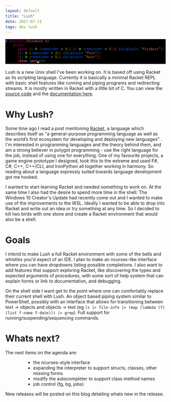 ```yaml
---
layout: default
title: "Lush"
date: 2017-07-11
tags: dev lush
---
```


![Fizzbuzz screenshot](/images/blogposts/fizzbuzz.png)

Lush is a new Unix shell I've been working on. It is based off using Racket as its scripting language. Currently it is basically a minimal Racket REPL with basic shell features like running and piping programs and redirecting streams. It is mostly written in Racket with a little bit of C. You can view the [source code](https://github.com/patrick-lafferty/lush) and the [documentation here](https://patrick-lafferty.github.io/lush).

# Why Lush?

Some time ago I read a post mentioning [Racket](http://racket-lang.org), a language which describes itself as "a general-purpose programming language as well as the world’s first ecosystem for developing and deploying new languages" . I'm interested in programming languages and the theory behind them, and am a strong believer in polygot programming - use the right language for the job, instead of using one for everything. One of my favourite projects, a game engine prototype I designed, took this to the extreme and used F#, C#, C++, C++/CLI, and IronPython all together working in harmony. So reading about a language expressly suited towards language development got me hooked.

I wanted to start learning Racket and needed something to work on. At the same time I also had the desire to spend more time in the shell. The Windows 10 Creator's Update had recently come out and I wanted to make use of the improvements to the WSL. Ideally I wanted to be able to drop into Racket and write out an idea or try something at any time. So I decided to kill two birds with one stone and create a Racket environment that would also be a shell.

# Goals

I intend to make Lush a full Racket environment with some of the bells and whistles you'd expect of an IDE. I plan to make an ncurses-like interface where you can have dropdowns listing possible completions.
I also want to add features that support exploring Racket, like discovering the types and expected arguments of procedures, with some sort of help system that can explain forms or link to documentation, and debugging. 

On the shell side I want get to the point where one can comfortably replace their current shell with Lush. An object based piping system similar to PowerShell, possibly with an interface that allows for transitioning between text -> objects and objects -> text (eg `ls |> file-info |> (map (lambda (f) (list f-name f-date))) |> grep`). Full support for running/suspending/sequencing commands.

# Whats next?

The next items on the agenda are:

<ul style="margin-left: 4rem">
    <li>the ncurses-style interface</li>
    <li>expanding the interpreter to support structs, classes, other missing forms </li>
    <li>modify the autocompleter to support class method names</li>
    <li>job control (fg, bg, jobs)</li>
</ul>

New releases will be posted on this blog detailing whats new in the release.